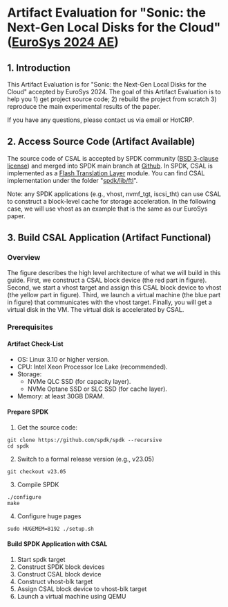 # Artifact Evaluation for "Sonic: the Next-Gen Local Disks for the Cloud" ([EuroSys 2024 AE](https://sysartifacts.github.io/eurosys2024/))

## 1. Introduction
This Artifact Evaluation is for "Sonic: the Next-Gen Local Disks for the Cloud" accepted by EuroSys 2024. The goal of this Artifact Evaluation is to help you 1) get project source code; 2) rebuild the project from scratch 3) reproduce the main experimental results of the paper. 
	
If you have any questions, please contact us via email or HotCRP.

## 2. Access Source Code (Artifact Available)
The source code of CSAL is accepted by SPDK community ([BSD 3-clause license](https://opensource.org/license/bsd-3-clause/)) and merged into SPDK main branch at [Github](https://github.com/spdk/spdk). In SPDK, CSAL is implemented as a [Flash Translation Layer](https://spdk.io/doc/ftl.html) module. You can find CSAL implementation under the folder "[spdk/lib/ftl](https://github.com/spdk/spdk/tree/master/lib/ftl)".

Note: any SPDK applications (e.g., vhost, nvmf_tgt, iscsi_tht) can use CSAL to construct a block-level cache for storage acceleration. In the following case, we will use vhost as an example that is the same as our EuroSys paper.

## 3. Build CSAL Application (Artifact Functional)
### Overview
The figure describes the high level architecture of what we will build in this guide. First, we construct a CSAL block device (the red part in figure). Second, we start a vhost target and assign this CSAL block device to vhost (the yellow part in figure). Third, we launch a virtual machine (the blue part in figure) that communicates with the vhost target. Finally, you will get a virtual disk in the VM. The virtual disk is accelerated by CSAL.

### Prerequisites
#### Artifact Check-List
- OS: Linux 3.10 or higher version.
- CPU: Intel Xeon Processor Ice Lake (recommended).
- Storage:
  - NVMe QLC SSD (for capacity layer).
  - NVMe Optane SSD or SLC SSD (for cache layer).
- Memory: at least 30GB DRAM.
  
#### Prepare SPDK
1. Get the source code:

```
git clone https://github.com/spdk/spdk --recursive
cd spdk  
```

2. Switch to a formal release version (e.g., v23.05)
```
git checkout v23.05
```

3. Compile SPDK
```
./configure
make
```

4. Configure huge pages
```
sudo HUGEMEM=8192 ./setup.sh
```

#### Build SPDK Application with CSAL
1. Start spdk target  
2. Construct SPDK block devices  
3. Construct CSAL block device  
4. Construct vhost-blk target  
5. Assign CSAL block device to vhost-blk target  
6. Launch a virtual machine using QEMU

